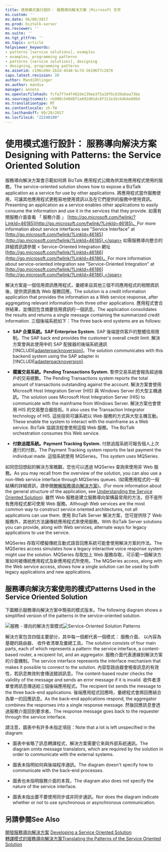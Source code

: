```yaml
---
title: 使用模式進行設計： 服務導向解決方案 |Microsoft 文件
ms.custom: ''
ms.date: 06/08/2017
ms.prod: biztalk-server
ms.reviewer: ''
ms.suite: ''
ms.tgt_pltfrm: ''
ms.topic: article
helpviewer_keywords:
- patterns [service solutions], examples
- examples, programming patterns
- patterns [service solutions], designing
- designing, programming patterns
ms.assetid: c196cd9d-2b2d-4548-bc7d-26196f7c2878
caps.latest.revision: 20
author: MandiOhlinger
ms.author: mandia
manager: anneta
ms.openlocfilehash: fcfa7f7e4f492de139ae3f5a10f6cb39abaa73be
ms.sourcegitcommit: cb908c540d8f1a692d01dc8f313e16cb4b4e696d
ms.translationtype: MT
ms.contentlocale: zh-TW
ms.lasthandoff: 09/20/2017
ms.locfileid: "22240190"
---
```

# <a name="designing-with-patterns-the-service-oriented-solution"></a><span data-ttu-id="611c9-102">使用模式進行設計： 服務導向解決方案</span><span class="sxs-lookup"><span data-stu-id="611c9-102">Designing with Patterns: the Service Oriented Solution</span></span>
<span data-ttu-id="611c9-103">服務導向解決方案會示範如何將 BizTalk 應用程式公開為供其他應用程式使用的服務。</span><span class="sxs-lookup"><span data-stu-id="611c9-103">The service-oriented solution shows how to expose a BizTalk application as a service for use by other applications.</span></span> <span data-ttu-id="611c9-104">將應用程式當作服務使用，可讓其他應用程式更輕易地使用資訊以及在它們提供的服務中使用資訊。</span><span class="sxs-lookup"><span data-stu-id="611c9-104">Presenting an application as a service enables other applications to easily consume the information and use it in the services that they provide.</span></span> <span data-ttu-id="611c9-105">如需有關服務介面查看 「 服務介面 」 [http://go.microsoft.com/fwlink/?LinkId=46185](http://go.microsoft.com/fwlink/?LinkId=46185)。</span><span class="sxs-lookup"><span data-stu-id="611c9-105">For more information about service interfaces see "Service Interface" at [http://go.microsoft.com/fwlink/?LinkId=46185](http://go.microsoft.com/fwlink/?LinkId=46185).</span></span> <span data-ttu-id="611c9-106">如需服務導向整合的詳細資訊請參閱 < Service-Oriented Integration 網址[http://go.microsoft.com/fwlink/?LinkId=46186](http://go.microsoft.com/fwlink/?LinkId=46186)。</span><span class="sxs-lookup"><span data-stu-id="611c9-106">For more information about service-oriented integration see "Service-Oriented Integration" at [http://go.microsoft.com/fwlink/?LinkId=46186](http://go.microsoft.com/fwlink/?LinkId=46186).</span></span>  
  
 <span data-ttu-id="611c9-107">解決方案是一個信用資訊應用程式，彙總來自其他三個不同應用程式的相關資訊後，提供資訊做為 Web 服務回應。</span><span class="sxs-lookup"><span data-stu-id="611c9-107">The solution is a credit information application that provides the information as a Web service response, after aggregating relevant information from three other applications.</span></span> <span data-ttu-id="611c9-108">應用程式會合併結果，並傳回包含摘要信用資訊的一個訊息。</span><span class="sxs-lookup"><span data-stu-id="611c9-108">The application consolidates the results and returns a single message containing the summarized credit information.</span></span> <span data-ttu-id="611c9-109">三個後端系統如下：</span><span class="sxs-lookup"><span data-stu-id="611c9-109">The three back-end systems are as follows:</span></span>  
  
-   <span data-ttu-id="611c9-110">**SAP 企業系統。**</span><span class="sxs-lookup"><span data-stu-id="611c9-110">**SAP Enterprise System.**</span></span> <span data-ttu-id="611c9-111">SAP 後端提供客戶的整體信用限制。</span><span class="sxs-lookup"><span data-stu-id="611c9-111">The SAP back end provides the customer's overall credit limit.</span></span> <span data-ttu-id="611c9-112">解決方案會與此使用中的 SAP 配接器的後端系統通訊[!INCLUDE[adapterpacknoversion](../includes/adapterpacknoversion-md.md)]。</span><span class="sxs-lookup"><span data-stu-id="611c9-112">The solution communicates with this backend system using the SAP adapter in [!INCLUDE[adapterpacknoversion](../includes/adapterpacknoversion-md.md)].</span></span>  
  
-   <span data-ttu-id="611c9-113">**擱置交易系統。**</span><span class="sxs-lookup"><span data-stu-id="611c9-113">**Pending Transactions System.**</span></span> <span data-ttu-id="611c9-114">暫停交易系統會報告超過帳戶的交易總數。</span><span class="sxs-lookup"><span data-stu-id="611c9-114">The Pending Transactions system reports the total amount of transactions outstanding against the account.</span></span> <span data-ttu-id="611c9-115">解決方案會使用 Microsoft Host Integration Server (HIS) 與 Windows Server 的大型主機通訊。</span><span class="sxs-lookup"><span data-stu-id="611c9-115">The solution uses Microsoft Host Integration Server (HIS) to communicate with the mainframe from Windows Server.</span></span> <span data-ttu-id="611c9-116">解決方案也會使用 HIS 的交易整合器技術。</span><span class="sxs-lookup"><span data-stu-id="611c9-116">It also uses the Transaction Integrator technology of HIS.</span></span> <span data-ttu-id="611c9-117">這些技術可讓系統以 Web 服務的方式與大型主機互動。</span><span class="sxs-lookup"><span data-stu-id="611c9-117">These enable the system to interact with the mainframe as a Web service.</span></span> <span data-ttu-id="611c9-118">BizTalk 協調流程會使用這個 Web 服務。</span><span class="sxs-lookup"><span data-stu-id="611c9-118">The BizTalk orchestration consumes this Web service.</span></span>  
  
-   <span data-ttu-id="611c9-119">**付款追蹤系統。**</span><span class="sxs-lookup"><span data-stu-id="611c9-119">**Payment Tracking System.**</span></span> <span data-ttu-id="611c9-120">付款追蹤系統可報告個人上次進行的付款。</span><span class="sxs-lookup"><span data-stu-id="611c9-120">The Payment Tracking system reports the last payment the individual made.</span></span> <span data-ttu-id="611c9-121">這個系統使用 MQSeries。</span><span class="sxs-lookup"><span data-stu-id="611c9-121">This system uses MQSeries.</span></span>  
  
 <span data-ttu-id="611c9-122">如同您回想起的解決方案概觀，您也可以透過 MQSeries 查詢來使用非 Web 服務。</span><span class="sxs-lookup"><span data-stu-id="611c9-122">As you may recall from the overview of the solution, you can also use a non-Web service interface through MQSeries queues.</span></span> <span data-ttu-id="611c9-123">(如需應用程式的一般結構的詳細資訊，請參閱[瞭解服務導向解決方案](../core/understanding-the-service-oriented-solution.md))。</span><span class="sxs-lookup"><span data-stu-id="611c9-123">(For more information about the general structure of the application, see [Understanding the Service Oriented Solution](../core/understanding-the-service-oriented-solution.md)).</span></span> <span data-ttu-id="611c9-124">雖然 Web 服務是建立服務導向架構最常用的方法，但不是所有應用程式都可使用 Web 服務。</span><span class="sxs-lookup"><span data-stu-id="611c9-124">Although Web services are the most common way to construct service oriented architectures, not all applications can use them.</span></span> <span data-ttu-id="611c9-125">使用 BizTalk Server 解決方案，您可提供除了 Web 服務外，其他的方法讓傳統應用程式來使用服務。</span><span class="sxs-lookup"><span data-stu-id="611c9-125">With BizTalk Server solutions you can provide, along with Web services, alternate ways for legacy applications to use the service.</span></span>  
  
 <span data-ttu-id="611c9-126">MQSeries 存取可模擬傳統互動式語音回應系統可能會使用解決方案的作法。</span><span class="sxs-lookup"><span data-stu-id="611c9-126">The MQSeries access simulates how a legacy interactive voice response system might use the solution.</span></span> <span data-ttu-id="611c9-127">MQSeries 存取加上 Web 服務存取，可示範一個解決方案如何被傳統應用程式及新應用程式所使用。</span><span class="sxs-lookup"><span data-stu-id="611c9-127">The MQSeries access, along with the Web service access, shows how a single solution can be used by both legacy applications and new applications.</span></span>  
  
## <a name="patterns-used-in-the-service-oriented-solution"></a><span data-ttu-id="611c9-128">服務導向解決方案使用的模式</span><span class="sxs-lookup"><span data-stu-id="611c9-128">Patterns Used in the Service Oriented Solution</span></span>  
 <span data-ttu-id="611c9-129">下圖顯示服務導向解決方案中簡易的模式版本。</span><span class="sxs-lookup"><span data-stu-id="611c9-129">The following diagram shows a simplified version of the patterns in the service-oriented solution.</span></span>  
  
 <span data-ttu-id="611c9-130">![服務 &#45; 導向的解決方案模式](../core/media/service-oriented-solution-patterns.gif "Service_Oriented_Solution_Patterns")</span><span class="sxs-lookup"><span data-stu-id="611c9-130">![Service&#45;Oriented Solution Patterns](../core/media/service-oriented-solution-patterns.gif "Service_Oriented_Solution_Patterns")</span></span>  
  
 <span data-ttu-id="611c9-131">解決方案包含四個主要部分，其中每一個都代表一個模式： 服務介面、 以內容為基礎的路由器、 收件者清單及彙總工具。</span><span class="sxs-lookup"><span data-stu-id="611c9-131">The solution consists of four main parts, each of which represents a pattern: the service interface, a content-based router, a recipient list, and an aggregator.</span></span> <span data-ttu-id="611c9-132">服務介面代表連線到解決方案的介面機制。</span><span class="sxs-lookup"><span data-stu-id="611c9-132">The service interface represents the interface mechanism that makes it possible to connect to the solution.</span></span> <span data-ttu-id="611c9-133">內容型路由器會檢查訊息的有效性，若訊息無效則會傳送錯誤訊息。</span><span class="sxs-lookup"><span data-stu-id="611c9-133">The content-based router checks the validity of the message and sends an error message if it is invalid.</span></span> <span data-ttu-id="611c9-134">收件者清單會將訊息傳送給三個後端應用程式。</span><span class="sxs-lookup"><span data-stu-id="611c9-134">The recipient list sends the message to the three back-end applications.</span></span> <span data-ttu-id="611c9-135">後端應用程式回應時，彙總程式會將回應結合為單一的回應訊息。</span><span class="sxs-lookup"><span data-stu-id="611c9-135">As the back-end applications respond, the aggregator combines the responses into a single response message.</span></span> <span data-ttu-id="611c9-136">然後回應訊息會透過服務介面回到要求者。</span><span class="sxs-lookup"><span data-stu-id="611c9-136">The response message goes back to the requester through the service interface.</span></span>  
  
 <span data-ttu-id="611c9-137">請注意，圖表中有許多未指定項目：</span><span class="sxs-lookup"><span data-stu-id="611c9-137">Note that a lot is left unspecified in the diagram:</span></span>  
  
-   <span data-ttu-id="611c9-138">圖表中省略了訊息轉譯程式，解決方案需要它來與外部系統通訊。</span><span class="sxs-lookup"><span data-stu-id="611c9-138">The diagram omits message translators, which are required by the solution in order to communicate with the external systems.</span></span>  
  
-   <span data-ttu-id="611c9-139">圖表未指明如何與後端程序通訊。</span><span class="sxs-lookup"><span data-stu-id="611c9-139">The diagram doesn't specify how to communicate with the back-end processes.</span></span>  
  
-   <span data-ttu-id="611c9-140">圖表也未指明服務介面的本質。</span><span class="sxs-lookup"><span data-stu-id="611c9-140">The diagram also does not specify the nature of the service interface.</span></span>  
  
-   <span data-ttu-id="611c9-141">圖表未指出要不要使用同步或非同步通訊。</span><span class="sxs-lookup"><span data-stu-id="611c9-141">Nor does the diagram indicate whether or not to use synchronous or asynchronous communication.</span></span>  
  
## <a name="see-also"></a><span data-ttu-id="611c9-142">另請參閱</span><span class="sxs-lookup"><span data-stu-id="611c9-142">See Also</span></span>  
 <span data-ttu-id="611c9-143">[開發服務導向解決方案](../core/developing-a-service-oriented-solution.md) </span><span class="sxs-lookup"><span data-stu-id="611c9-143">[Developing a Service Oriented Solution](../core/developing-a-service-oriented-solution.md) </span></span>  
 [<span data-ttu-id="611c9-144">轉譯模式的服務導向解決方案</span><span class="sxs-lookup"><span data-stu-id="611c9-144">Translating the Patterns of the Service Oriented Solution</span></span>](../core/translating-the-patterns-of-the-service-oriented-solution.md)